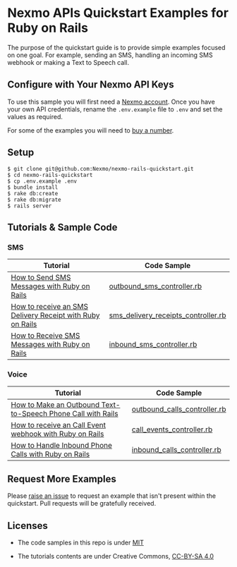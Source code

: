 # Nexmo APIs Quickstart Examples for Ruby on Rails

The purpose of the quickstart guide is to provide simple examples focused on one goal. For example, sending an SMS, handling an incoming SMS webhook or making a Text to Speech call.

## Configure with Your Nexmo API Keys

To use this sample you will first need a [Nexmo account](https://dashboard.nexmo.com/sign-up). Once you have your own API credentials, rename the `.env.example` file to `.env` and set the values as required.

For some of the examples you will need to [buy a number](https://dashboard.nexmo.com/buy-numbers).

## Setup

```
$ git clone git@github.com:Nexmo/nexmo-rails-quickstart.git
$ cd nexmo-rails-quickstart
$ cp .env.example .env
$ bundle install
$ rake db:create
$ rake db:migrate
$ rails server
```

## Tutorials & Sample Code

### SMS

Tutorial                                                                                                                                                        | Code Sample
--------------------------------------------------------------------------------------------------------------------------------------------------------------- | ------------------------------------------------------------------------------------------
[How to Send SMS Messages with Ruby on Rails](https://github.com/workbetta/nexmo-rails-quickstart-tutorials/tree/master/sms-send.md)                            | [outbound_sms_controller.rb](app/controllers/outbound_sms_controller.rb)
[How to receive an SMS Delivery Receipt with Ruby on Rails](https://github.com/workbetta/nexmo-rails-quickstart-tutorials/tree/master/sms-delivery-receipts.md) | [sms_delivery_receipts_controller.rb](app/controllers/sms_delivery_receipts_controller.rb)
[How to Receive SMS Messages with Ruby on Rails](https://github.com/workbetta/nexmo-rails-quickstart-tutorials/tree/master/sms-receive.md)                      | [inbound_sms_controller.rb](app/controllers/inbound_sms_controller.rb)

### Voice

Tutorial                                                                                                                                                           | Code Sample
------------------------------------------------------------------------------------------------------------------------------------------------------------------ | ----------------------------------------------------------------------------
[How to Make an Outbound Text-to-Speech Phone Call with Rails](https://github.com/workbetta/nexmo-rails-quickstart-tutorials/tree/master/calls-make-outbound.md)   | [outbound_calls_controller.rb](app/controllers/outbound_calls_controller.rb)
[How to receive an Call Event webhook with Ruby on Rails](https://github.com/workbetta/nexmo-rails-quickstart-tutorials/tree/master/calls-receive-event-update.md) | [call_events_controller.rb](app/controllers/call_events_controller.rb)
[How to Handle Inbound Phone Calls with Ruby on Rails](https://github.com/workbetta/nexmo-rails-quickstart-tutorials/tree/master/calls-receive-inbound.md)         | [inbound_calls_controller.rb](app/controllers/inbound_calls_controller.rb)

## Request More Examples

Please [raise an issue](/../../issues/) to request an example that isn't present within the quickstart. Pull requests will be gratefully received.

## Licenses

- The code samples in this repo is under [MIT](LICENSE)

- The tutorials contents are under Creative Commons, [CC-BY-SA 4.0](https://creativecommons.org/licenses/by-sa/4.0/legalcode)

  ​
